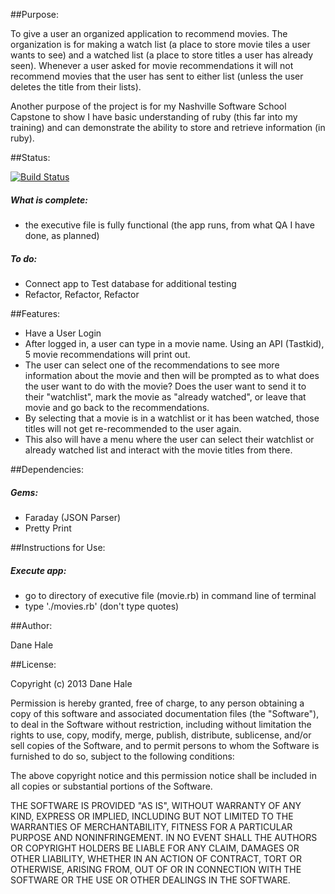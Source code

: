 ##Purpose:

To give a user an organized application to recommend movies.  The organization is for making a watch list (a place to store movie tiles a user wants to see) and a watched list (a place to store titles a user has already seen).  Whenever a user asked for movie recommendations it will not recommend movies that the user has sent to either list (unless the user deletes the title from their lists).

Another purpose of the project is for my Nashville Software School Capstone to show I have basic understanding of ruby (this far into my training) and can demonstrate the ability to store and retrieve information (in ruby).




##Status:

[![Build Status](https://travis-ci.org/danehale0612/RubyMovieRecommendations.png)](https://travis-ci.org/danehale0612/RubyMovieRecommendations)

  <h5>What is complete:</h5>
  <ul>
    <li>the executive file is fully functional (the app runs, from what QA I have done, as planned)</li>
  </ul>
  
  <h5>To do:</h5>
  <ul>
    <li>Connect app to Test database for additional testing</li>
    <li>Refactor, Refactor, Refactor</li>
  </ul>



##Features:

<ul>

  <li>Have a User Login</li>

  <li>After logged in, a user can type in a movie name.  Using an API (Tastkid), 5 movie recommendations will print out.</li>

  <li>The user can select one of the recommendations to see more information about the movie and then will be prompted as to what does the user want to do with the movie?  Does the user want to send it to their "watchlist", mark the movie as "already watched", or leave that movie and go back to the recommendations.</li>

  <li>By selecting that a movie is in a watchlist or it has been watched, those titles will not get re-recommended to the user again.</li>

  <li>This also will have a menu where the user can select their watchlist or already watched list and interact with the movie titles from there.</li>

</ul>

##Dependencies:

  <h5>Gems:</h5>
  
  <ul>
   <li>Faraday (JSON Parser)</li>
   
   <li>Pretty Print</li>
  </ul>


##Instructions for Use:

<h5>Execute app:</h5>
<ul>
  <li>go to directory of executive file (movie.rb) in command line of terminal</li>

  <li>type './movies.rb' (don't type quotes)</li>
</ul>


##Author:

Dane Hale






##License:

Copyright (c) 2013 Dane Hale

Permission is hereby granted, free of charge, to any person obtaining a copy of this software and associated documentation files (the "Software"), to deal in the Software without restriction, including without limitation the rights to use, copy, modify, merge, publish, distribute, sublicense, and/or sell copies of the Software, and to permit persons to whom the Software is furnished to do so, subject to the following conditions:

The above copyright notice and this permission notice shall be included in all copies or substantial portions of the Software.

THE SOFTWARE IS PROVIDED "AS IS", WITHOUT WARRANTY OF ANY KIND, EXPRESS OR IMPLIED, INCLUDING BUT NOT LIMITED TO THE WARRANTIES OF MERCHANTABILITY, FITNESS FOR A PARTICULAR PURPOSE AND NONINFRINGEMENT. IN NO EVENT SHALL THE AUTHORS OR COPYRIGHT HOLDERS BE LIABLE FOR ANY CLAIM, DAMAGES OR OTHER LIABILITY, WHETHER IN AN ACTION OF CONTRACT, TORT OR OTHERWISE, ARISING FROM, OUT OF OR IN CONNECTION WITH THE SOFTWARE OR THE USE OR OTHER DEALINGS IN THE SOFTWARE.
